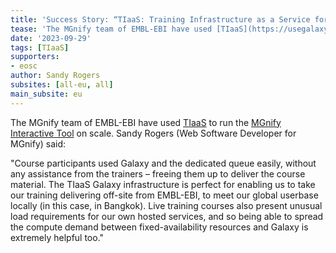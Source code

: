 ```yaml
---
title: 'Success Story: “TIaaS: Training Infrastructure as a Service for an MGnify training”'
tease: 'The MGnify team of EMBL-EBI have used [TIaaS](https://usegalaxy.eu/tiaas/) to run the [MGnify Interactive Tool](https://usegalaxy.eu/?tool_id=interactive_tool_mgnify_notebook) on scale'
date: '2023-09-29'
tags: [TIaaS]
supporters:
- eosc
author: Sandy Rogers
subsites: [all-eu, all]
main_subsite: eu
---
```


The MGnify team of EMBL-EBI have used [TIaaS](https://usegalaxy.eu/tiaas/) to run the [MGnify Interactive Tool](https://usegalaxy.eu/?tool_id=interactive_tool_mgnify_notebook) on scale.
Sandy Rogers (Web Software Developer for MGnify) said:

"Course participants used Galaxy and the dedicated queue easily, without any assistance from the trainers – freeing them up to deliver the course material. The TIaaS Galaxy infrastructure is perfect for enabling us to take our training delivering off-site from EMBL-EBI, to meet our global userbase locally (in this case, in Bangkok). Live training courses also present unusual load requirements for our own hosted services, and so being able to spread the compute demand between fixed-availability resources and Galaxy is extremely helpful too."
